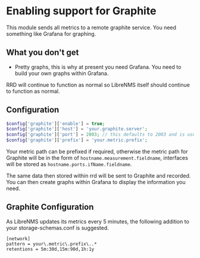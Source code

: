 # Enabling support for Graphite

This module sends all metrics to a remote graphite service. You need
something like Grafana for graphing.

## What you don't get

- Pretty graphs, this is why at present you need Grafana. You need to
  build your own graphs within Grafana.

RRD will continue to function as normal so LibreNMS itself should
continue to function as normal.

## Configuration

```php
$config['graphite']['enable'] = true;
$config['graphite']['host'] = 'your.graphite.server';
$config['graphite']['port'] = 2003; // this defaults to 2003 and is usually not needed
$config['graphite']['prefix'] = 'your.metric.prefix';
```

Your metric path can be prefixed if required, otherwise the metric
path for Graphite will be in the form of
`hostname.measurement.fieldname`, interfaces will be stored as
`hostname.ports.ifName.fieldname`.

The same data then stored within rrd will be sent to Graphite and
recorded. You can then create graphs within Grafana to display the
information you need.

## Graphite Configuration

As LibreNMS updates its metrics every 5 minutes, the following
addition to your storage-schemas.conf is suggested.

```
[network]
pattern = your\.metric\.prefix\..*
retentions = 5m:30d,15m:90d,1h:1y
```
